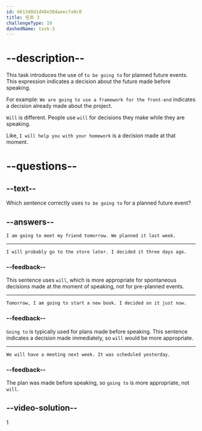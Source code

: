 ```yaml
---
id: 6613d0d1d40e384aeecfa9c0
title: 任务 3
challengeType: 19
dashedName: task-3
---
```


# --description--

This task introduces the use of `to be going to` for planned future events. This expression indicates a decision about the future made before speaking.

For example: `We are going to use a framework for the front-end` indicates a decision already made about the project.

`Will` is different. People use `will` for decisions they make while they are speaking.

Like, `I will help you with your homework` is a decision made at that moment.

# --questions--

## --text--

Which sentence correctly uses `to be going to` for a planned future event?

## --answers--

`I am going to meet my friend tomorrow. We planned it last week.`

---

`I will probably go to the store later. I decided it three days ago.`

### --feedback--

This sentence uses `will`, which is more appropriate for spontaneous decisions made at the moment of speaking, not for pre-planned events.

---

`Tomorrow, I am going to start a new book. I decided on it just now.`

### --feedback--

`Going to` is typically used for plans made before speaking. This sentence indicates a decision made immediately, so `will` would be more appropriate.

---

`We will have a meeting next week. It was scheduled yesterday.`

### --feedback--

The plan was made before speaking, so `going to` is more appropriate, not `will`.

## --video-solution--

1
